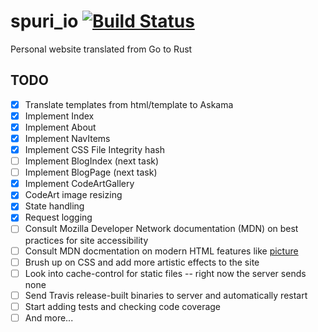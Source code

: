 # spuri_io  [![Build Status](https://travis-ci.org/sameer/spuri_io.svg?branch=master)](https://travis-ci.org/sameer/spuri_io)
Personal website translated from Go to Rust

## TODO
- [x] Translate templates from html/template to Askama
- [x] Implement Index
- [x] Implement About
- [x] Implement NavItems
- [x] Implement CSS File Integrity hash
- [ ] Implement BlogIndex (next task)
- [ ] Implement BlogPage (next task)
- [x] Implement CodeArtGallery
- [x] CodeArt image resizing
- [x] State handling
- [x] Request logging
- [ ] Consult Mozilla Developer Network documentation (MDN) on best practices for site accessibility
- [ ] Consult MDN docmentation on modern HTML features like [picture](https://developer.mozilla.org/en-US/docs/Web/HTML/Element/picture)
- [ ] Brush up on CSS and add more artistic effects to the site
- [ ] Look into cache-control for static files -- right now the server sends none
- [ ] Send Travis release-built binaries to server and automatically restart
- [ ] Start adding tests and checking code coverage
- [ ] And more...
